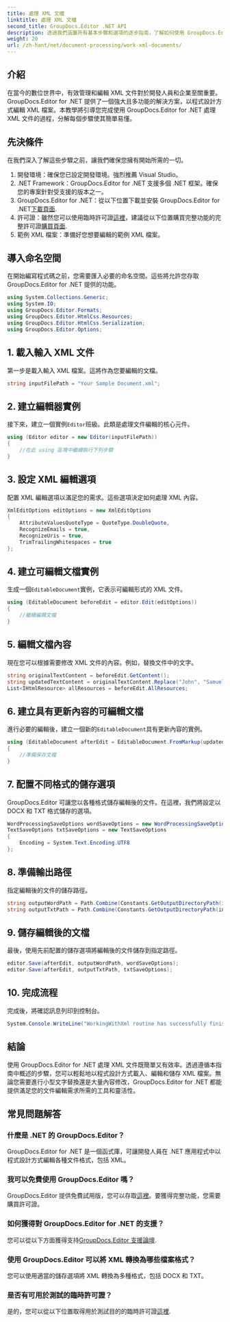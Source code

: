 ```yaml
---
title: 處理 XML 文檔
linktitle: 處理 XML 文檔
second_title: GroupDocs.Editor .NET API
description: 透過我們涵蓋所有基本步驟和選項的逐步指南，了解如何使用 GroupDocs.Editor for .NET 高效編輯 XML 文件。
weight: 20
url: /zh-hant/net/document-processing/work-xml-documents/
---
```

## 介紹
在當今的數位世界中，有效管理和編輯 XML 文件對於開發人員和企業至關重要。 GroupDocs.Editor for .NET 提供了一個強大且多功能的解決方案，以程式設計方式編輯 XML 檔案。本教學將引導您完成使用 GroupDocs.Editor for .NET 處理 XML 文件的過程，分解每個步驟使其簡單易懂。
## 先決條件
在我們深入了解這些步驟之前，讓我們確保您擁有開始所需的一切。
1. 開發環境：確保您已設定開發環境。強烈推薦 Visual Studio。
2. .NET Framework：GroupDocs.Editor for .NET 支援多個 .NET 框架。確保您的專案針對受支援的版本之一。
3.  GroupDocs.Editor for .NET：從以下位置下載並安裝 GroupDocs.Editor for .NET[下載頁面](https://releases.groupdocs.com/editor/net/).
4. 許可證：雖然您可以使用臨時許可證[這裡](https://purchase.groupdocs.com/temporary-license/)，建議從以下位置購買完整功能的完整許可證[購買頁面](https://purchase.groupdocs.com/buy).
5. 範例 XML 檔案：準備好您想要編輯的範例 XML 檔案。
## 導入命名空間
在開始編寫程式碼之前，您需要匯入必要的命名空間。這些將允許您存取 GroupDocs.Editor for .NET 提供的功能。
```csharp
using System.Collections.Generic;
using System.IO;
using GroupDocs.Editor.Formats;
using GroupDocs.Editor.HtmlCss.Resources;
using GroupDocs.Editor.HtmlCss.Serialization;
using GroupDocs.Editor.Options;
```
## 1. 載入輸入 XML 文件
第一步是載入輸入 XML 檔案。這將作為您要編輯的文檔。
```csharp
string inputFilePath = "Your Sample Document.xml";
```
## 2. 建立編輯器實例
接下來，建立一個實例`Editor`班級。此類是處理文件編輯的核心元件。
```csharp
using (Editor editor = new Editor(inputFilePath))
{
    //在此 using 區塊中繼續執行下列步驟
}
```
## 3. 設定 XML 編輯選項
配置 XML 編輯選項以滿足您的需求。這些選項決定如何處理 XML 內容。
```csharp
XmlEditOptions editOptions = new XmlEditOptions
{
    AttributeValuesQuoteType = QuoteType.DoubleQuote,
    RecognizeEmails = true,
    RecognizeUris = true,
    TrimTrailingWhitespaces = true
};
```
## 4. 建立可編輯文檔實例
生成一個`EditableDocument`實例，它表示可編輯形式的 XML 文件。
```csharp
using (EditableDocument beforeEdit = editor.Edit(editOptions))
{
    //繼續編輯文檔
}
```
## 5. 編輯文檔內容
現在您可以根據需要修改 XML 文件的內容。例如，替換文件中的文字。
```csharp
string originalTextContent = beforeEdit.GetContent();
string updatedTextContent = originalTextContent.Replace("John", "Samuel");
List<IHtmlResource> allResources = beforeEdit.AllResources;
```
## 6. 建立具有更新內容的可編輯文檔
進行必要的編輯後，建立一個新的`EditableDocument`具有更新內容的實例。
```csharp
using (EditableDocument afterEdit = EditableDocument.FromMarkup(updatedTextContent, allResources))
{
    //準備保存文檔
}
```
## 7. 配置不同格式的儲存選項
GroupDocs.Editor 可讓您以各種格式儲存編輯後的文件。在這裡，我們將設定以 DOCX 和 TXT 格式儲存的選項。
```csharp
WordProcessingSaveOptions wordSaveOptions = new WordProcessingSaveOptions(WordProcessingFormats.Docx);
TextSaveOptions txtSaveOptions = new TextSaveOptions
{
    Encoding = System.Text.Encoding.UTF8
};
```
## 8. 準備輸出路徑
指定編輯後的文件的儲存路徑。
```csharp
string outputWordPath = Path.Combine(Constants.GetOutputDirectoryPath(inputFilePath), Path.GetFileNameWithoutExtension(inputFilePath) + ".docx");
string outputTxtPath = Path.Combine(Constants.GetOutputDirectoryPath(inputFilePath), Path.GetFileNameWithoutExtension(inputFilePath) + ".txt");
```
## 9. 儲存編輯後的文檔
最後，使用先前配置的儲存選項將編輯後的文件儲存到指定路徑。
```csharp
editor.Save(afterEdit, outputWordPath, wordSaveOptions);
editor.Save(afterEdit, outputTxtPath, txtSaveOptions);
```
## 10. 完成流程
完成後，將確認訊息列印到控制台。
```csharp
System.Console.WriteLine("WorkingWithXml routine has successfully finished");
```
## 結論
使用 GroupDocs.Editor for .NET 處理 XML 文件既簡單又有效率。透過遵循本指南中概述的步驟，您可以輕鬆地以程式設計方式載入、編輯和儲存 XML 檔案。無論您需要進行小型文字替換還是大量內容修改，GroupDocs.Editor for .NET 都能提供滿足您的文件編輯需求所需的工具和靈活性。
## 常見問題解答
### 什麼是 .NET 的 GroupDocs.Editor？
GroupDocs.Editor for .NET 是一個函式庫，可讓開發人員在 .NET 應用程式中以程式設計方式編輯各種文件格式，包括 XML。
### 我可以免費使用 GroupDocs.Editor 嗎？
 GroupDocs.Editor 提供免費試用版，您可以存取[這裡](https://releases.groupdocs.com/)。要獲得完整功能，您需要購買許可證。
### 如何獲得對 GroupDocs.Editor for .NET 的支援？
您可以從以下方面獲得支持[GroupDocs.Editor 支援論壇](https://forum.groupdocs.com/c/editor/20).
### 使用 GroupDocs.Editor 可以將 XML 轉換為哪些檔案格式？
您可以使用適當的儲存選項將 XML 轉換為多種格式，包括 DOCX 和 TXT。
### 是否有可用於測試的臨時許可證？
是的，您可以從以下位置取得用於測試目的的臨時許可證[這裡](https://purchase.groupdocs.com/temporary-license/).